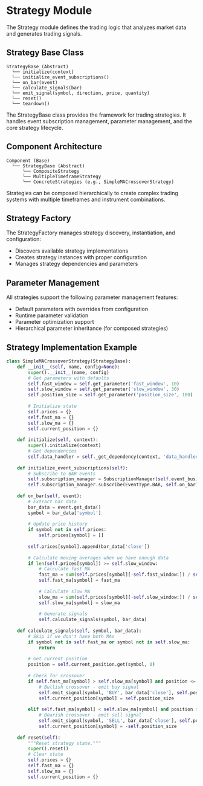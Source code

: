 # Strategy Module

The Strategy module defines the trading logic that analyzes market data and generates trading signals.

## Strategy Base Class

```
StrategyBase (Abstract)
  └── initialize(context)
  └── initialize_event_subscriptions()
  └── on_bar(event)
  └── calculate_signals(bar)
  └── emit_signal(symbol, direction, price, quantity)
  └── reset()
  └── teardown()
```

The StrategyBase class provides the framework for trading strategies. It handles event subscription management, parameter management, and the core strategy lifecycle.

## Component Architecture

```
Component (Base)
  └── StrategyBase (Abstract)
      └── CompositeStrategy
      └── MultipleTimeframeStrategy
      └── ConcreteStrategies (e.g., SimpleMACrossoverStrategy)
```

Strategies can be composed hierarchically to create complex trading systems with multiple timeframes and instrument combinations.

## Strategy Factory

The StrategyFactory manages strategy discovery, instantiation, and configuration:

- Discovers available strategy implementations
- Creates strategy instances with proper configuration
- Manages strategy dependencies and parameters

## Parameter Management

All strategies support the following parameter management features:

- Default parameters with overrides from configuration
- Runtime parameter validation
- Parameter optimization support
- Hierarchical parameter inheritance (for composed strategies)

## Strategy Implementation Example

```python
class SimpleMACrossoverStrategy(StrategyBase):
    def __init__(self, name, config=None):
        super().__init__(name, config)
        # Get parameters with defaults
        self.fast_window = self.get_parameter('fast_window', 10)
        self.slow_window = self.get_parameter('slow_window', 30)
        self.position_size = self.get_parameter('position_size', 100)
        
        # Initialize state
        self.prices = {}
        self.fast_ma = {}
        self.slow_ma = {}
        self.current_position = {}
    
    def initialize(self, context):
        super().initialize(context)
        # Get dependencies
        self.data_handler = self._get_dependency(context, 'data_handler')
        
    def initialize_event_subscriptions(self):
        # Subscribe to BAR events
        self.subscription_manager = SubscriptionManager(self.event_bus)
        self.subscription_manager.subscribe(EventType.BAR, self.on_bar)
        
    def on_bar(self, event):
        # Extract bar data
        bar_data = event.get_data()
        symbol = bar_data['symbol']
        
        # Update price history
        if symbol not in self.prices:
            self.prices[symbol] = []
        
        self.prices[symbol].append(bar_data['close'])
        
        # Calculate moving averages when we have enough data
        if len(self.prices[symbol]) >= self.slow_window:
            # Calculate fast MA
            fast_ma = sum(self.prices[symbol][-self.fast_window:]) / self.fast_window
            self.fast_ma[symbol] = fast_ma
            
            # Calculate slow MA
            slow_ma = sum(self.prices[symbol][-self.slow_window:]) / self.slow_window
            self.slow_ma[symbol] = slow_ma
            
            # Generate signals
            self.calculate_signals(symbol, bar_data)
            
    def calculate_signals(self, symbol, bar_data):
        # Skip if we don't have both MAs
        if symbol not in self.fast_ma or symbol not in self.slow_ma:
            return
            
        # Get current position
        position = self.current_position.get(symbol, 0)
        
        # Check for crossover
        if self.fast_ma[symbol] > self.slow_ma[symbol] and position <= 0:
            # Bullish crossover - emit buy signal
            self.emit_signal(symbol, 'BUY', bar_data['close'], self.position_size)
            self.current_position[symbol] = self.position_size
            
        elif self.fast_ma[symbol] < self.slow_ma[symbol] and position >= 0:
            # Bearish crossover - emit sell signal
            self.emit_signal(symbol, 'SELL', bar_data['close'], self.position_size)
            self.current_position[symbol] = -self.position_size
            
    def reset(self):
        """Reset strategy state."""
        super().reset()
        # Clear state
        self.prices = {}
        self.fast_ma = {}
        self.slow_ma = {}
        self.current_position = {}
```